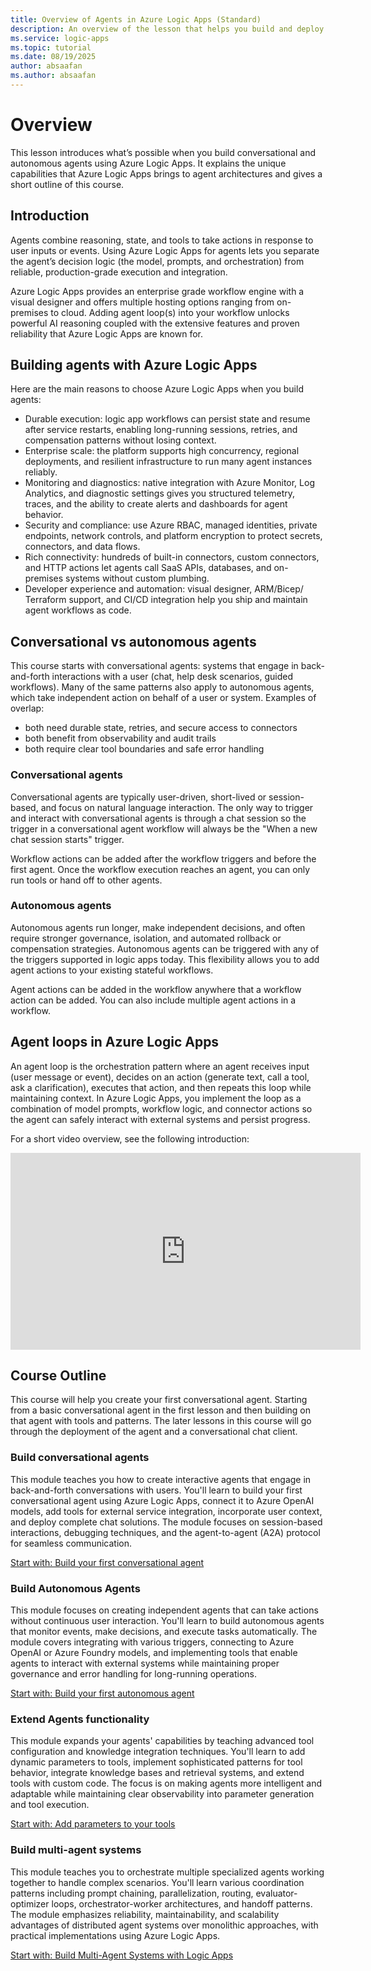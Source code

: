 ```yaml
---
title: Overview of Agents in Azure Logic Apps (Standard)
description: An overview of the lesson that helps you build and deploy Agents in Azure Logic Apps.
ms.service: logic-apps
ms.topic: tutorial
ms.date: 08/19/2025
author: absaafan
ms.author: absaafan
---
```


# Overview

This lesson introduces what’s possible when you build conversational and autonomous agents using Azure Logic Apps. It explains the unique capabilities that Azure Logic Apps brings to agent architectures and gives a short outline of this course.

## Introduction

Agents combine reasoning, state, and tools to take actions in response to user inputs or events. Using Azure Logic Apps for agents lets you separate the agent’s decision logic (the model, prompts, and orchestration) from reliable, production-grade execution and integration.

Azure Logic Apps provides an enterprise grade workflow engine with a visual designer and offers multiple hosting options ranging from on-premises to cloud. Adding agent loop(s) into your workflow unlocks powerful AI reasoning coupled with the extensive features and proven reliability that Azure Logic Apps are known for.

## Building agents with Azure Logic Apps

Here are the main reasons to choose Azure Logic Apps when you build agents:

- Durable execution: logic app workflows can persist state and resume after service restarts, enabling long-running sessions, retries, and compensation patterns without losing context.
- Enterprise scale: the platform supports high concurrency, regional deployments, and resilient infrastructure to run many agent instances reliably.
- Monitoring and diagnostics: native integration with Azure Monitor, Log Analytics, and diagnostic settings gives you structured telemetry, traces, and the ability to create alerts and dashboards for agent behavior.
- Security and compliance: use Azure RBAC, managed identities, private endpoints, network controls, and platform encryption to protect secrets, connectors, and data flows.
- Rich connectivity: hundreds of built-in connectors, custom connectors, and HTTP actions let agents call SaaS APIs, databases, and on-premises systems without custom plumbing.
- Developer experience and automation: visual designer, ARM/Bicep/ Terraform support, and CI/CD integration help you ship and maintain agent workflows as code.

## Conversational vs autonomous agents

This course starts with conversational agents: systems that engage in back-and-forth interactions with a user (chat, help desk scenarios, guided workflows). Many of the same patterns also apply to autonomous agents, which take independent action on behalf of a user or system. Examples of overlap:

- both need durable state, retries, and secure access to connectors
- both benefit from observability and audit trails
- both require clear tool boundaries and safe error handling

### Conversational agents

Conversational agents are typically user-driven, short-lived or session-based, and focus on natural language interaction.
The only way to trigger and interact with conversational agents is through a chat session so the trigger in a conversational agent workflow will always be the "When a new chat session starts" trigger.

Workflow actions can be added after the workflow triggers and before the first agent. Once the workflow execution reaches an agent, you can only run tools or hand off to other agents.

### Autonomous agents

Autonomous agents run longer, make independent decisions, and often require stronger governance, isolation, and automated rollback or compensation strategies. Autonomous agents can be triggered with any of the triggers supported in logic apps today. This flexibility allows you to add agent actions to your existing stateful workflows.

Agent actions can be added in the workflow anywhere that a workflow action can be added. You can also include multiple agent actions in a workflow.

## Agent loops in Azure Logic Apps

An agent loop is the orchestration pattern where an agent receives input (user message or event), decides on an action (generate text, call a tool, ask a clarification), executes that action, and then repeats this loop while maintaining context. In Azure Logic Apps, you implement the loop as a combination of model prompts, workflow logic, and connector actions so the agent can safely interact with external systems and persist progress.

For a short video overview, see the following introduction:

<iframe width="560" height="315" src="https://www.youtube.com/embed/rR1QjQTfCCg?si=BgW-1oa05NhOIovl" title="Introduction to logic apps agent loop" frameborder="0" allow="accelerometer; autoplay; clipboard-write; encrypted-media; gyroscope; picture-in-picture; web-share" referrerpolicy="strict-origin-when-cross-origin" allowfullscreen></iframe>

## Course Outline

This course will help you create your first conversational agent. Starting from a basic conversational agent in the first lesson and then building on that agent with tools and patterns. The later lessons in this course will go through the deployment of the agent and a conversational chat client.

### Build conversational agents

This module teaches you how to create interactive agents that engage in back-and-forth conversations with users. You'll learn to build your first conversational agent using Azure Logic Apps, connect it to Azure OpenAI models, add tools for external service integration, incorporate user context, and deploy complete chat solutions. The module focuses on session-based interactions, debugging techniques, and the agent-to-agent (A2A) protocol for seamless communication.

[Start with: Build your first conversational agent](02_build_conversational_agents/01-create-first-conversational-agent.md)

### Build Autonomous Agents

This module focuses on creating independent agents that can take actions without continuous user interaction. You'll learn to build autonomous agents that monitor events, make decisions, and execute tasks automatically. The module covers integrating with various triggers, connecting to Azure OpenAI or Azure Foundry models, and implementing tools that enable agents to interact with external systems while maintaining proper governance and error handling for long-running operations.

[Start with: Build your first autonomous agent](03_build_autonomous_agents/01-create-first-autonomous-agent.md)

### Extend Agents functionality

This module expands your agents' capabilities by teaching advanced tool configuration and knowledge integration techniques. You'll learn to add dynamic parameters to tools, implement sophisticated patterns for tool behavior, integrate knowledge bases and retrieval systems, and extend tools with custom code. The focus is on making agents more intelligent and adaptable while maintaining clear observability into parameter generation and tool execution.

[Start with: Add parameters to your tools](04_agent_functionality/01-add-parameters-to-tools.md)

### Build multi-agent systems

This module teaches you to orchestrate multiple specialized agents working together to handle complex scenarios. You'll learn various coordination patterns including prompt chaining, parallelization, routing, evaluator-optimizer loops, orchestrator-worker architectures, and handoff patterns. The module emphasizes reliability, maintainability, and scalability advantages of distributed agent systems over monolithic approaches, with practical implementations using Azure Logic Apps.

[Start with: Build Multi-Agent Systems with Logic Apps](05_build_multi_agent_systems/01-build-multi-agent-sysystem.md)